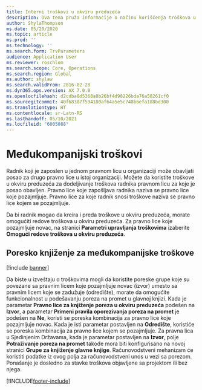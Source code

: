 ```yaml
---
title: Interni troškovi u okviru preduzeća
description: Ova tema pruža informacije o načinu korišćenja troškova u okviru preduzeća za dodeljivanje troškova radnika pravnom licu za koje je posao obavljen.
author: ShylaThompson
ms.date: 05/20/2020
ms.topic: article
ms.prod: ''
ms.technology: ''
ms.search.form: TrvParameters
audience: Application User
ms.reviewer: roschlom
ms.search.scope: Core, Operations
ms.search.region: Global
ms.author: shylaw
ms.search.validFrom: 2016-02-28
ms.dyn365.ops.version: AX 7.0.0
ms.openlocfilehash: d2cdba8d5368a8b26bf4d98226bda76a58261cf0
ms.sourcegitcommit: 40f68387f594180af64a5e5c748b6efa188bd300
ms.translationtype: HT
ms.contentlocale: sr-Latn-RS
ms.lasthandoff: 05/10/2021
ms.locfileid: "6005088"
---
```

# <a name="intercompany-expenses"></a>Međukompanijski troškovi

Radnik koji je zaposlen u jednom pravnom licu u organizaciji može obavljati posao za drugo pravno lice u istoj organizaciji. Možete da koristite troškove u okviru preduzeća za dodeljivanje troškova radnika pravnom licu za koje je posao obavljen. Pravno lice koje zapošljava radnika naziva se pravno lice koje pozajmljuje. Pravno lice za koje radnik snosi troškove naziva se pravno lice kojem se pozajmljuje. 

Da bi radnik mogao da kreira i preda troškove u okviru preduzeća, morate omogućiti redove troškova u okviru preduzeća. Za pravno lice koje pozajmljuje novac, na stranici **Parametri upravljanja troškovima** izaberite **Omogući redove troškova u okviru preduzeća**. 

## <a name="tax-posting-for-intercompany-expenses"></a>Poresko knjiženje za međukompanijske troškove

[!include [banner](../includes/banner.md)]

Da biste u izveštaju o troškovima mogli da koristite poreske grupe koje su povezane sa pravnim licem koje pozajmljuje novac (izvor) umesto sa pravnim licem koje se zadužuje (odredište), morate da omogućite funkcionalnost u podešavanju poreza na promet u glavnoj knjizi. Kada je parametar **Pravno lice za knjiženje poreza u okviru preduzeća** podešen na **Izvor**, a parametar **Primeni pravila oporezivanja poreza na promet** je podešen na **Ne**, koristi se poreska kombinacija za pravno lice koje pozajmljuje novac. Kada je isti parametar postavljen na **Odredište**, koristiće se poreska kombinacija za pravno lice kojem se pozajmljuje. Za pravna lica u Sjedinjenim Državama, kada je parametar postavljen na **Izvor**, polje **Potraživanje poreza na promet** takođe mora biti konfigurisano na novoj stranici **Grupe za knjiženje glavne knjige**. Računovodstveni mehanizam će koristiti podatke iz ovog polja za računovodstveni unos u vezi sa porezom.   
Ponašanje je dosledno za stavke troškova objavljene sa projektom ili bez njega.  


[!INCLUDE[footer-include](../includes/footer-banner.md)]